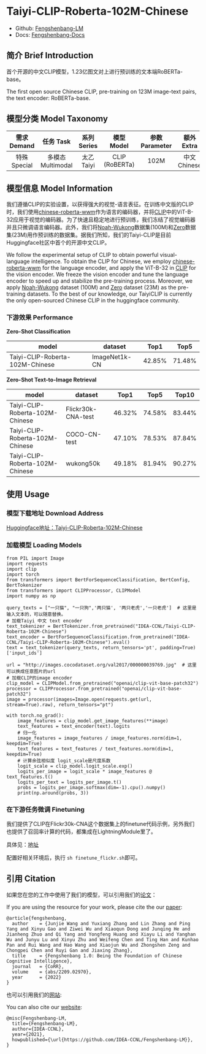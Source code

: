 # Taiyi-CLIP-Roberta-102M-Chinese

- Github: [Fengshenbang-LM](https://github.com/IDEA-CCNL/Fengshenbang-LM)
- Docs: [Fengshenbang-Docs](https://fengshenbang-doc.readthedocs.io/)

## 简介 Brief Introduction

首个开源的中文CLIP模型，1.23亿图文对上进行预训练的文本端RoBERTa-base。

The first open source Chinese CLIP, pre-training on 123M image-text pairs, the text encoder: RoBERTa-base.

## 模型分类 Model Taxonomy

|  需求 Demand  | 任务 Task       | 系列 Series      | 模型 Model    | 参数 Parameter | 额外 Extra |
|  :----:  | :----:  | :----:  | :----:  | :----:  | :----:  |
| 特殊 Special | 多模态 Multimodal | 太乙 Taiyi | CLIP (RoBERTa) |     102M      |    中文 Chinese     |

## 模型信息 Model Information

我们遵循CLIP的实验设置，以获得强大的视觉-语言表征。在训练中文版的CLIP时，我们使用[chinese-roberta-wwm](https://huggingface.co/hfl/chinese-roberta-wwm-ext)作为语言的编码器，并将[CLIP](https://github.com/openai/CLIP)中的ViT-B-32应用于视觉的编码器。为了快速且稳定地进行预训练，我们冻结了视觉编码器并且只微调语言编码器。此外，我们将[Noah-Wukong](https://wukong-dataset.github.io/wukong-dataset/)数据集(100M)和[Zero](https://zero.so.com/)数据集(23M)用作预训练的数据集。据我们所知，我们的Taiyi-CLIP是目前Huggingface社区中首个的开源中文CLIP。

We follow the experimental setup of CLIP to obtain powerful visual-language intelligence. To obtain the CLIP for Chinese, we employ [chinese-roberta-wwm](https://huggingface.co/hfl/chinese-roberta-wwm-ext) for the language encoder, and apply the ViT-B-32 in [CLIP](https://github.com/openai/CLIP) for the vision encoder. We freeze the vision encoder and tune the language encoder to speed up and stabilize the pre-training process. Moreover, we apply [Noah-Wukong](https://wukong-dataset.github.io/wukong-dataset/) dataset (100M) and [Zero](https://zero.so.com/) dataset (23M) as the pre-training datasets. To the best of our knowledge, our TaiyiCLIP is currently the only open-sourced Chinese CLIP in the huggingface community.

### 下游效果 Performance

**Zero-Shot Classification**

|  model   | dataset  | Top1 | Top5 |
|  ----  | ----  | ---- | ---- |
| Taiyi-CLIP-Roberta-102M-Chinese  | ImageNet1k-CN | 42.85% | 71.48% |

**Zero-Shot Text-to-Image Retrieval**

|  model   | dataset  | Top1 | Top5 | Top10 |
|  ----  | ----  | ---- | ---- | ---- |
| Taiyi-CLIP-Roberta-102M-Chinese  | Flickr30k-CNA-test | 46.32% | 74.58%  | 83.44% |
| Taiyi-CLIP-Roberta-102M-Chinese  | COCO-CN-test | 47.10% | 78.53%  | 87.84% |
| Taiyi-CLIP-Roberta-102M-Chinese  | wukong50k | 49.18% | 81.94% | 90.27% |

## 使用 Usage

### 模型下载地址 Download Address

[Huggingface地址：Taiyi-CLIP-Roberta-102M-Chinese](https://huggingface.co/IDEA-CCNL/Taiyi-CLIP-Roberta-102M-Chinese)

### 加载模型 Loading Models

```python3
from PIL import Image
import requests
import clip
import torch
from transformers import BertForSequenceClassification, BertConfig, BertTokenizer
from transformers import CLIPProcessor, CLIPModel
import numpy as np

query_texts = ["一只猫", "一只狗",'两只猫', '两只老虎','一只老虎']  # 这里是输入文本的，可以随意替换。
# 加载Taiyi 中文 text encoder
text_tokenizer = BertTokenizer.from_pretrained("IDEA-CCNL/Taiyi-CLIP-Roberta-102M-Chinese")
text_encoder = BertForSequenceClassification.from_pretrained("IDEA-CCNL/Taiyi-CLIP-Roberta-102M-Chinese").eval()
text = text_tokenizer(query_texts, return_tensors='pt', padding=True)['input_ids']

url = "http://images.cocodataset.org/val2017/000000039769.jpg"  # 这里可以换成任意图片的url
# 加载CLIP的image encoder
clip_model = CLIPModel.from_pretrained("openai/clip-vit-base-patch32")  
processor = CLIPProcessor.from_pretrained("openai/clip-vit-base-patch32")
image = processor(images=Image.open(requests.get(url, stream=True).raw), return_tensors="pt")

with torch.no_grad():
    image_features = clip_model.get_image_features(**image)
    text_features = text_encoder(text).logits
    # 归一化
    image_features = image_features / image_features.norm(dim=1, keepdim=True)
    text_features = text_features / text_features.norm(dim=1, keepdim=True)
    # 计算余弦相似度 logit_scale是尺度系数
    logit_scale = clip_model.logit_scale.exp()
    logits_per_image = logit_scale * image_features @ text_features.t()
    logits_per_text = logits_per_image.t()
    probs = logits_per_image.softmax(dim=-1).cpu().numpy()
    print(np.around(probs, 3))

```

### 在下游任务微调 Finetuning

我们提供了CLIP在Flickr30k-CNA这个数据集上的finetune代码示例，另外我们也提供了召回率计算的代码，都集成在LightningModule里了。

具体见：[地址](https://github.com/IDEA-CCNL/Fengshenbang-LM/tree/main/fengshen/examples/clip_finetune)

配置好相关环境后，执行
`sh finetune_flickr.sh`即可。


## 引用 Citation

如果您在您的工作中使用了我们的模型，可以引用我们的[论文](https://arxiv.org/abs/2209.02970)：

If you are using the resource for your work, please cite the our [paper](https://arxiv.org/abs/2209.02970):

```text
@article{fengshenbang,
  author    = {Junjie Wang and Yuxiang Zhang and Lin Zhang and Ping Yang and Xinyu Gao and Ziwei Wu and Xiaoqun Dong and Junqing He and Jianheng Zhuo and Qi Yang and Yongfeng Huang and Xiayu Li and Yanghan Wu and Junyu Lu and Xinyu Zhu and Weifeng Chen and Ting Han and Kunhao Pan and Rui Wang and Hao Wang and Xiaojun Wu and Zhongshen Zeng and Chongpei Chen and Ruyi Gan and Jiaxing Zhang},
  title     = {Fengshenbang 1.0: Being the Foundation of Chinese Cognitive Intelligence},
  journal   = {CoRR},
  volume    = {abs/2209.02970},
  year      = {2022}
}
```

也可以引用我们的[网站](https://github.com/IDEA-CCNL/Fengshenbang-LM/):

You can also cite our [website](https://github.com/IDEA-CCNL/Fengshenbang-LM/):

```text
@misc{Fengshenbang-LM,
  title={Fengshenbang-LM},
  author={IDEA-CCNL},
  year={2021},
  howpublished={\url{https://github.com/IDEA-CCNL/Fengshenbang-LM}},
}
```
